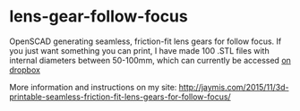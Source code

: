 # lens-gear-follow-focus
OpenSCAD generating seamless, friction-fit lens gears for follow focus.
If you just want something you can print, I have made 100 .STL files with internal diameters between 50-100mm, which can currently be accessed [on dropbox](https://www.dropbox.com/s/cs3p9jzog45123o/Lens%20Gear%20for%20Follow%20Focus%20-%20Seamless%20Friction%20Fit%2050-100mm%20and%20SCAD%20generator.zip?dl=0)

More information and instructions on my site: 
http://jaymis.com/2015/11/3d-printable-seamless-friction-fit-lens-gears-for-follow-focus/
